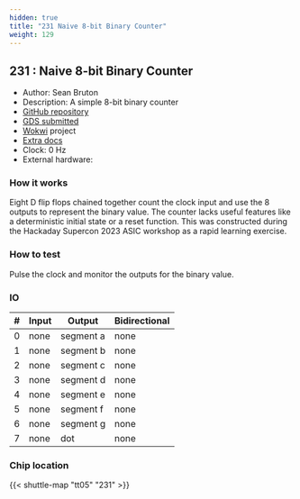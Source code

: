 ```yaml
---
hidden: true
title: "231 Naive 8-bit Binary Counter"
weight: 129
---
```


## 231 : Naive 8-bit Binary Counter

* Author: Sean Bruton
* Description: A simple 8-bit binary counter
* [GitHub repository](https://github.com/sbruton/asic-poc)
* [GDS submitted](https://github.com/sbruton/asic-poc/actions/runs/6755972809)
* [Wokwi](https://wokwi.com/projects/380412382001715201) project
* [Extra docs]()
* Clock: 0 Hz
* External hardware: 



### How it works

Eight D flip flops chained together count the clock input and use the 8 outputs to represent the binary value. The counter lacks
useful features like a deterministic initial state or a reset function. This was constructed during the Hackaday Supercon 2023 ASIC
workshop as a rapid learning exercise.


### How to test

Pulse the clock and monitor the outputs for the binary value.


### IO

| # | Input        | Output       | Bidirectional      |
|---|--------------|--------------| -------------------|
| 0 | none  | segment a | none |
| 1 | none  | segment b | none |
| 2 | none  | segment c | none |
| 3 | none  | segment d | none |
| 4 | none  | segment e | none |
| 5 | none  | segment f | none |
| 6 | none  | segment g | none |
| 7 | none  | dot | none |

### Chip location

{{< shuttle-map "tt05" "231" >}}
